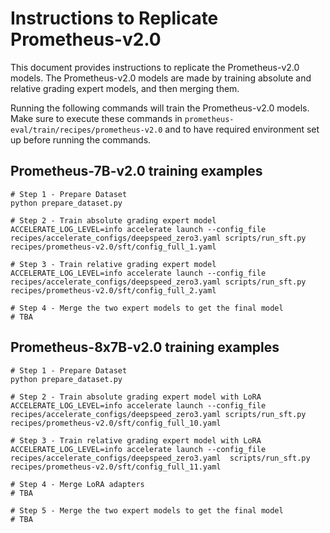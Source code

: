 
# Instructions to Replicate Prometheus-v2.0

This document provides instructions to replicate the Prometheus-v2.0 models. The Prometheus-v2.0 models are made by training absolute and relative grading expert models, and then merging them. 

Running the following commands will train the Prometheus-v2.0 models. Make sure to execute these commands in `prometheus-eval/train/recipes/prometheus-v2.0` and to have required environment set up before running the commands. 

## Prometheus-7B-v2.0 training examples

```shell
# Step 1 - Prepare Dataset
python prepare_dataset.py

# Step 2 - Train absolute grading expert model
ACCELERATE_LOG_LEVEL=info accelerate launch --config_file recipes/accelerate_configs/deepspeed_zero3.yaml scripts/run_sft.py recipes/prometheus-v2.0/sft/config_full_1.yaml

# Step 3 - Train relative grading expert model
ACCELERATE_LOG_LEVEL=info accelerate launch --config_file recipes/accelerate_configs/deepspeed_zero3.yaml scripts/run_sft.py recipes/prometheus-v2.0/sft/config_full_2.yaml

# Step 4 - Merge the two expert models to get the final model
# TBA
```

## Prometheus-8x7B-v2.0 training examples

```shell
# Step 1 - Prepare Dataset
python prepare_dataset.py

# Step 2 - Train absolute grading expert model with LoRA
ACCELERATE_LOG_LEVEL=info accelerate launch --config_file recipes/accelerate_configs/deepspeed_zero3.yaml scripts/run_sft.py recipes/prometheus-v2.0/sft/config_full_10.yaml

# Step 3 - Train relative grading expert model with LoRA
ACCELERATE_LOG_LEVEL=info accelerate launch --config_file recipes/accelerate_configs/deepspeed_zero3.yaml  scripts/run_sft.py recipes/prometheus-v2.0/sft/config_full_11.yaml

# Step 4 - Merge LoRA adapters
# TBA

# Step 5 - Merge the two expert models to get the final model
# TBA

```